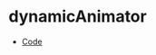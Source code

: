 # dynamicAnimator

* [Code](https://github.com/junlight94/dynamicAnimator/blob/main/dynamicAnimator/ViewController.swift)
